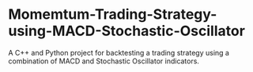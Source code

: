 # Momemtum-Trading-Strategy-using-MACD-Stochastic-Oscillator
A C++ and Python project for backtesting a trading strategy using a combination of MACD and Stochastic Oscillator indicators.
